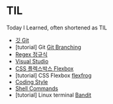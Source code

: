 # TIL
Today I Learned, often shortened as TIL

- [깃 Git](/Git.md)
- [tutorial] Git [Git Branching](https://learngitbranching.js.org/?locale=ko)
- [Regex 정규식](/regex.md)
- [Visual Studio](/vscode.md)
- [CSS 플렉스박스 Flexbox](/flexbox.md)
- [tutorial] CSS Flexbox [flexfrog](https://flexboxfroggy.com/)
- [Coding Style](/styleguide.md)
- [Shell Commands](/terminalCommands.md)
- [tutorial] Linux terminal [Bandit](https://overthewire.org/wargames/bandit/)
